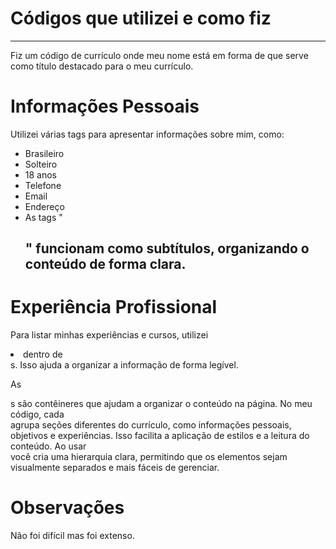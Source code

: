 # Códigos que utilizei e como fiz
--- 
Fiz um código de currículo onde meu nome está em forma de  que serve como título destacado para o meu currículo.

# Informações Pessoais
Utilizei várias tags  para apresentar informações sobre mim, como:

- Brasileiro
- Solteiro
- 18 anos
- Telefone
- Email
- Endereço
- As tags "<h2>" funcionam como subtítulos, organizando o conteúdo de forma clara.

# Experiência Profissional
Para listar minhas experiências e cursos, utilizei <li> dentro de <div>s. Isso ajuda a organizar a informação de forma legível.

As <div>s são contêineres que ajudam a organizar o conteúdo na página. No meu código, cada <div> agrupa seções diferentes do currículo, como informações pessoais, objetivos e experiências. Isso facilita a aplicação de estilos e a leitura do conteúdo. Ao usar <div> você cria uma hierarquia clara, permitindo que os elementos sejam visualmente separados e mais fáceis de gerenciar.


# Observações
Não foi difícil mas foi extenso.
